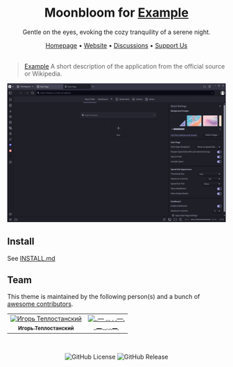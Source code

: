 <div align="center">
  <!-- STEP 1: Replace the placeholder URL (https://example.com) and placeholder name (Example) with actual data -->
  <h1>Moonbloom for <a href="https://example.com">Example</a></h1>
  <p>Gentle on the eyes, evoking the cozy tranquility of a serene night.</p>
  <span><a href="https://github.com/moonbloom-theme/moonbloom">Homepage</a> • <a href="https://moonbloom.teplostanski.dev">Website</a> • <a href="https://github.com/orgs/moonbloom-theme/discussions">Discussions</a> • <a href="https://donate.teplostanski.dev">Support Us</a></span>
</div>

<br/>

<!-- STEP 2: Replace the placeholder name (Example) with the application name, URL (https://example.com), and description with the correct information -->

> [Example](https://example.com) A short description of the application from the official source or Wikipedia.

<img width="720px" src="./screen.png">

## Install

See [INSTALL.md](./INSTALL.md)

## Team

<!-- STEP 3: Replace the URL (https://github.com/moonbloom-theme/template/graphs/contributors) with the link to the contributors page of the current repository -->

This theme is maintained by the following person(s) and a bunch of [awesome contributors](https://github.com/moonbloom-theme/template/graphs/contributors).

<!-- IMPORTANT: Do not modify the block below. The content between the comments CONTRIBUTORS_TABLE and CONTRIBUTORS_TABLE-END will be automatically updated with a generated contributors table using GitHub Actions -->

<!--CONTRIBUTORS_TABLE--><table><tr>
  <td align="center">
    <a href="https://github.com/teplostanski" title="Игорь Теплостанский">
      <img src="https://avatars.githubusercontent.com/u/56846024?v=4" width="42;" alt="Игорь Теплостанский"/>
    <br /><sub><b>Игорь Теплостанский</b></sub>
    </a>
  </td>
  <td align="center">
    <a href="https://github.com/poletsvetov" title="..— ... . .—. ">
      <img src="https://avatars.githubusercontent.com/u/169572469?v=4" width="42;" alt="..— ... . .—. "/>
    <br /><sub><b>..— ... . .—. </b></sub>
    </a>
  </td>
</tr></table><!--CONTRIBUTORS_TABLE-END-->

</br>

<!-- STEP 4: Update the repository name (template) in the links to match the current repository name -->

<p align="center">
  <img alt="GitHub License" src="https://img.shields.io/github/license/moonbloom-theme/template?style=flat-square&labelColor=%231e1f27&color=%23E8C87E">
  <img alt="GitHub Release" src="https://img.shields.io/github/v/release/moonbloom-theme/template?include_prereleases&display_name=release&style=flat-square&labelColor=%231e1f27&color=%23E8C87E">
</p>
